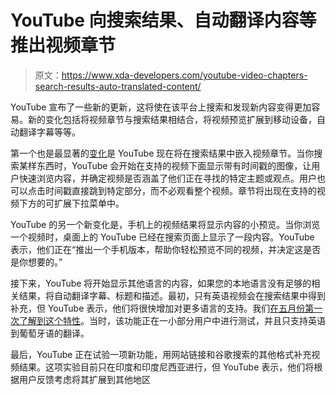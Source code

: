 # YouTube 向搜索结果、自动翻译内容等推出视频章节

> 原文：<https://www.xda-developers.com/youtube-video-chapters-search-results-auto-translated-content/>

YouTube 宣布了一些新的更新，这将使在该平台上搜索和发现新内容变得更加容易。新的变化包括将视频章节与搜索结果相结合，将视频预览扩展到移动设备，自动翻译字幕等等。

第一个也是最显著的[变化](https://blog.youtube/news-and-events/next-phase-searching-youtube)是 YouTube 现在将在搜索结果中嵌入视频章节。当你搜索某样东西时，YouTube 会开始在支持的视频下面显示带有时间戳的图像，让用户快速浏览内容，并确定视频是否涵盖了他们正在寻找的特定主题或观点。用户也可以点击时间戳直接跳到特定部分，而不必观看整个视频。章节将出现在支持的视频下方的可扩展下拉菜单中。

YouTube 的另一个新变化是，手机上的视频结果将显示内容的小预览。当你浏览一个视频时，桌面上的 YouTube 已经在搜索页面上显示了一段内容。YouTube 表示，他们正在“推出一个手机版本，帮助你轻松预览不同的视频，并决定这是否是你想要的。”

接下来，YouTube 将开始显示其他语言的内容，如果您的本地语言没有足够的相关结果，将自动翻译字幕、标题和描述。最初，只有英语视频会在搜索结果中得到补充，但 YouTube 表示，他们将很快增加对更多语言的支持。我们[在五月份第一次了解到这个特性](https://www.xda-developers.com/youtube-show-video-titles-native-language/)。当时，该功能正在一小部分用户中进行测试，并且只支持英语到葡萄牙语的翻译。

最后，YouTube 正在试验一项新功能，用网站链接和谷歌搜索的其他格式补充视频结果。这项实验目前只在印度和印度尼西亚进行，但 YouTube 表示，他们将根据用户反馈考虑将其扩展到其他地区